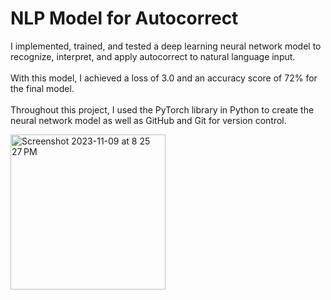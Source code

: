 # NLP Model for Autocorrect
I implemented, trained, and tested a deep learning neural network model to recognize, interpret, and apply autocorrect to natural language input.<br><br>
With this model, I achieved a loss of 3.0 and an accuracy score of 72% for the final model.<br><br>
Throughout this project, I used the PyTorch library in Python to create the neural network model as well as GitHub and Git for version control.

<img width="248" alt="Screenshot 2023-11-09 at 8 25 27 PM" src="https://github.com/caseyhild/Deep-Learning-NLP-Model-for-Autocorrect/assets/44584719/4372b66e-cfad-450d-8af9-4cd424d4cb5d">
